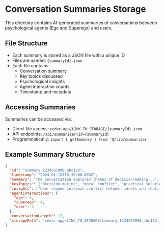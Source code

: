 # Conversation Summaries Storage

This directory contains AI-generated summaries of conversations between psychological agents (Ego and Superego) and users.

## File Structure

- Each summary is stored as a JSON file with a unique ID
- Files are named: `{summaryId}.json`
- Each file contains:
  - Conversation summary
  - Key topics discussed
  - Psychological insights
  - Agent interaction counts
  - Timestamp and metadata

## Accessing Summaries

Summaries can be accessed via:
- Direct file access: `cedar-app/LINK_TO_STORAGE/{summaryId}.json`
- API endpoints: `/api/summarizer?id={summaryId}`
- Programmatically: `import { getSummary } from '@/lib/summarizer'`

## Example Summary Structure

```json
{
  "id": "summary_1234567890_abc123",
  "timestamp": "2024-01-15T10:30:00.000Z",
  "summary": "The conversation explored themes of decision-making...",
  "keyTopics": ["decision-making", "moral conflict", "practical solutions"],
  "insights": ["User showed internal conflict between ideals and reality"],
  "agentInteractions": {
    "ego": 5,
    "superego": 4,
    "user": 3
  },
  "conversationLength": 12,
  "storagePath": "cedar-app/LINK_TO_STORAGE/summary_1234567890_abc123.json"
}
```
